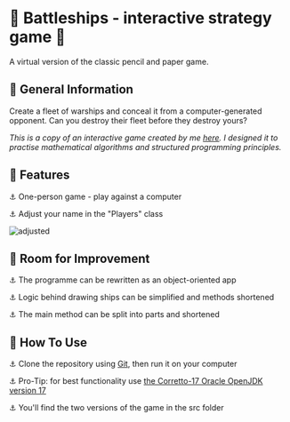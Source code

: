 # :ship: Battleships - interactive strategy game :ship:    

A virtual version of the classic pencil and paper game.  

## :ship: General Information

Create a fleet of warships and conceal it from a computer-generated opponent. Can you destroy their fleet before they destroy yours?  

*This is a copy of an interactive game created by me [here](https://github.com/AgnieszkaAureliaMarczak/Podstawy/tree/master/src/metody/statki). I designed it to practise mathematical algorithms and structured programming principles.*  


## :ship: Features

:anchor: One-person game - play against a computer   

:anchor: Adjust your name in the "Players" class 

![adjusted](https://github.com/AgnieszkaAureliaMarczak/Battleships/assets/139965402/75385edb-0c6a-440b-b198-65e9277c4ce9)  

## :ship: Room for Improvement  

:anchor: The programme can be rewritten as an object-oriented app  

:anchor: Logic behind drawing ships can be simplified and methods shortened  

:anchor: The main method can be split into parts and shortened  


## :ship: How To Use  

:anchor: Clone the repository using [Git](https://git-scm.com/), then run it on your computer  

:anchor: Pro-Tip: for best functionality use [the Corretto-17 Oracle OpenJDK version 17](https://www.oracle.com/pl/java/technologies/downloads/#java17)  

:anchor: You'll find the two versions of the game in the src folder  



 

